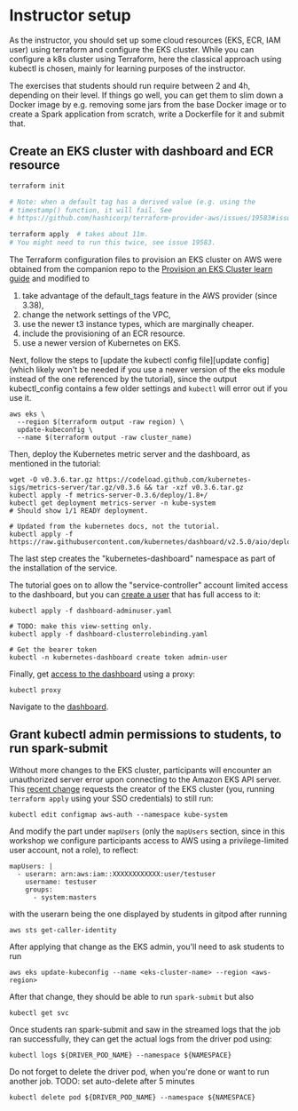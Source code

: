 # Instructor setup

As the instructor, you should set up some cloud resources (EKS, ECR, IAM user)
using terraform and configure the EKS cluster. While you can configure a k8s
cluster using Terraform, here the classical approach using kubectl is chosen,
mainly for learning purposes of the instructor.

The exercises that students should run require between 2 and 4h, depending on
their level. If things go well, you can get them to slim down a Docker image by
e.g. removing some jars from the base Docker image or to create a Spark
application from scratch, write a Dockerfile for it and submit that.

## Create an EKS cluster with dashboard and ECR resource

```bash
terraform init

# Note: when a default tag has a derived value (e.g. using the
# timestamp() function, it will fail. See
# https://github.com/hashicorp/terraform-provider-aws/issues/19583#issuecomment-1136999264

terraform apply  # takes about 11m. 
# You might need to run this twice, see issue 19583.

```

The Terraform configuration files to provision an EKS cluster on AWS were
obtained from the companion repo to the [Provision an EKS Cluster learn
guide](https://learn.hashicorp.com/terraform/kubernetes/provision-eks-cluster)
and modified to 

1. take advantage of the default_tags feature in the AWS provider (since 3.38),
2. change the network settings of the VPC,
3. use the newer t3 instance types, which are marginally cheaper.
4. include the provisioning of an ECR resource.
5. use a newer version of Kubernetes on EKS.


Next, follow the steps to [update the kubectl config file][update config]
(which likely won't be needed if you use a newer version of the eks module
instead of the one referenced by the tutorial), since the output kubectl_config
contains a few older settings and `kubectl` will error out if you use it.

```
aws eks \
  --region $(terraform output -raw region) \
  update-kubeconfig \
  --name $(terraform output -raw cluster_name)
```

Then, deploy the Kubernetes metric server and the dashboard, as mentioned in
the tutorial:

```
wget -O v0.3.6.tar.gz https://codeload.github.com/kubernetes-sigs/metrics-server/tar.gz/v0.3.6 && tar -xzf v0.3.6.tar.gz
kubectl apply -f metrics-server-0.3.6/deploy/1.8+/
kubectl get deployment metrics-server -n kube-system
# Should show 1/1 READY deployment.

# Updated from the kubernetes docs, not the tutorial.
kubectl apply -f https://raw.githubusercontent.com/kubernetes/dashboard/v2.5.0/aio/deploy/recommended.yaml
```

The last step creates the "kubernetes-dashboard" namespace as part of the
installation of the service. 

The tutorial goes on to allow the "service-controller" account limited access
to the dashboard, but you can [create a user] that has full access to it:

```
kubectl apply -f dashboard-adminuser.yaml

# TODO: make this view-setting only.
kubectl apply -f dashboard-clusterrolebinding.yaml

# Get the bearer token
kubectl -n kubernetes-dashboard create token admin-user
```

Finally, get [access to the dashboard] using a proxy:

```
kubectl proxy
```

Navigate to the [dashboard].

## Grant kubectl admin permissions to students, to run spark-submit

Without more changes to the EKS cluster, participants will encounter an
unauthorized server error upon connecting to the Amazon EKS API server. This
[recent change] requests the creator of the EKS cluster (you, running
`terraform apply` using your SSO credentials) to still run:

```
kubectl edit configmap aws-auth --namespace kube-system
```

And modify the part under `mapUsers` (only the `mapUsers` section, since in
this workshop we configure participants access to AWS using a privilege-limited
user account, not a role), to reflect:

```
mapUsers: |
  - userarn: arn:aws:iam::XXXXXXXXXXXX:user/testuser
    username: testuser
    groups:
      - system:masters
```
with the userarn being the one displayed by students in gitpod after running

```
aws sts get-caller-identity
```

After applying that change as the EKS admin, you'll need to ask students to run 

```
aws eks update-kubeconfig --name <eks-cluster-name> --region <aws-region>
```

After that change, they should be able to run `spark-submit` but also 

```
kubectl get svc
```

Once students ran spark-submit and saw in the streamed logs that the job ran
successfully, they can get the actual logs from the driver pod using:

```
kubectl logs ${DRIVER_POD_NAME} --namespace ${NAMESPACE}
```

Do not forget to delete the driver pod, when you're done or want to run another job.
TODO: set auto-delete after 5 minutes

```
kubectl delete pod ${DRIVER_POD_NAME} --namespace ${NAMESPACE}
```

[recent change]: https://aws.amazon.com/premiumsupport/knowledge-center/eks-api-server-unauthorized-error/#You.27re_not_the_cluster_creator
[update_config]: https://learn.hashicorp.com/tutorials/terraform/eks#configure-kubectl
[create a user]: https://github.com/kubernetes/dashboard/blob/master/docs/user/access-control/creating-sample-user.md
[dashboard]: http://localhost:8001/api/v1/namespaces/kubernetes-dashboard/services/https:kubernetes-dashboard:/proxy/.
[access to the dashboard]: https://kubernetes.io/docs/tasks/access-application-cluster/web-ui-dashboard/#accessing-the-dashboard-ui
